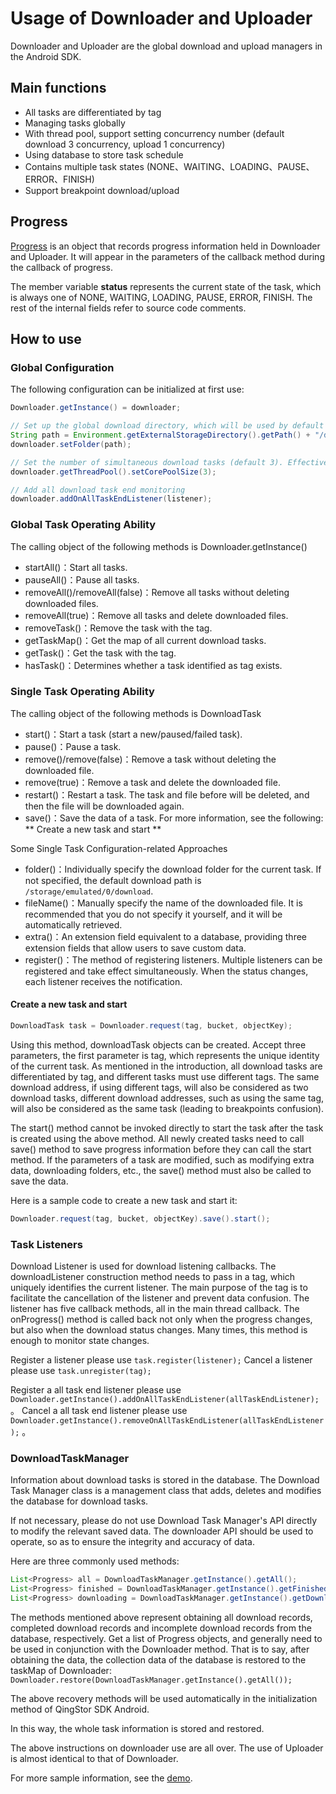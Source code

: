 # Usage of Downloader and Uploader

Downloader and Uploader are the global download and upload managers in the Android SDK.

## Main functions

- All tasks are differentiated by tag
- Managing tasks globally
- With thread pool, support setting concurrency number (default download 3 concurrency, upload 1 concurrency)
- Using database to store task schedule
- Contains multiple task states (NONE、WAITING、LOADING、PAUSE、ERROR、FINISH)
- Support breakpoint download/upload

## Progress

[Progress](../qingstor-sdk-android/src/main/java/com/chengww/qingstor_sdk_android/db/Progress.java) is an object that records progress information held in Downloader and Uploader.
It will appear in the parameters of the callback method during the callback of progress.

The member variable **status** represents the current state of the task, which is always one of NONE, WAITING, LOADING, PAUSE, ERROR, FINISH. The rest of the internal fields refer to source code comments.

## How to use

### Global Configuration

The following configuration can be initialized at first use:

```Java
Downloader.getInstance() = downloader;

// Set up the global download directory, which will be used by default for each task if the directory is not set in the future. If not, the default is the download directory.
String path = Environment.getExternalStorageDirectory().getPath() + "/download/";
downloader.setFolder(path);

// Set the number of simultaneous download tasks (default 3). Effective only on the first call
downloader.getThreadPool().setCorePoolSize(3);

// Add all download task end monitoring
downloader.addOnAllTaskEndListener(listener);

```

### Global Task Operating Ability

The calling object of the following methods is Downloader.getInstance()

- startAll()：Start all tasks.
- pauseAll()：Pause all tasks.
- removeAll()/removeAll(false)：Remove all tasks without deleting downloaded files.
- removeAll(true)：Remove all tasks and delete downloaded files.
- removeTask()：Remove the task with the tag.
- getTaskMap()：Get the map of all current download tasks.
- getTask()：Get the task with the tag.
- hasTask()：Determines whether a task identified as tag exists.

### Single Task Operating Ability

The calling object of the following methods is DownloadTask

- start()：Start a task (start a new/paused/failed task).
- pause()：Pause a task.
- remove()/remove(false)：Remove a task without deleting the downloaded file.
- remove(true)：Remove a task and delete the downloaded file.
- restart()：Restart a task. The task and file before will be deleted, and then the file will be downloaded again.
- save()：Save the data of a task. For more information, see the following: ** Create a new task and start **

Some Single Task Configuration-related Approaches

- folder()：Individually specify the download folder for the current task. If not specified, the default download path is ` /storage/emulated/0/download `.
- fileName()：Manually specify the name of the downloaded file. It is recommended that you do not specify it yourself, and it will be automatically retrieved.
- extra()：An extension field equivalent to a database, providing three extension fields that allow users to save custom data.
- register()：The method of registering listeners. Multiple listeners can be registered and take effect simultaneously. When the status changes, each listener receives the notification.

#### Create a new task and start

```Java
DownloadTask task = Downloader.request(tag, bucket, objectKey);
```

Using this method, downloadTask objects can be created. Accept three parameters, the first parameter is tag, which represents the unique identity of the current task.
As mentioned in the introduction, all download tasks are differentiated by tag, and different tasks must use different tags.
The same download address, if using different tags, will also be considered as two download tasks, different download addresses, such as using the same tag, will also be considered as the same task (leading to breakpoints confusion).

The start() method cannot be invoked directly to start the task after the task is created using the above method.
All newly created tasks need to call save() method to save progress information before they can call the start method.
If the parameters of a task are modified, such as modifying extra data, downloading folders, etc., the save() method must also be called to save the data.

Here is a sample code to create a new task and start it:

```Java
Downloader.request(tag, bucket, objectKey).save().start();
```

### Task Listeners

Download Listener is used for download listening callbacks.
The downloadListener construction method needs to pass in a tag, which uniquely identifies the current listener.
The main purpose of the tag is to facilitate the cancellation of the listener and prevent data confusion.
The listener has five callback methods, all in the main thread callback.
The onProgress() method is called back not only when the progress changes, but also when the download status changes. Many times, this method is enough to monitor state changes.

Register a listener please use `task.register(listener);`
Cancel a listener please use `task.unregister(tag);`

Register a all task end listener please use `Downloader.getInstance().addOnAllTaskEndListener(allTaskEndListener);` 。
Cancel a all task end listener please use `Downloader.getInstance().removeOnAllTaskEndListener(allTaskEndListener);` 。

### DownloadTaskManager

Information about download tasks is stored in the database.
The Download Task Manager class is a management class that adds, deletes and modifies the database for download tasks.

If not necessary, please do not use Download Task Manager's API directly to modify the relevant saved data.
The downloader API should be used to operate, so as to ensure the integrity and accuracy of data.

Here are three commonly used methods:

```Java
List<Progress> all = DownloadTaskManager.getInstance().getAll();
List<Progress> finished = DownloadTaskManager.getInstance().getFinished();
List<Progress> downloading = DownloadTaskManager.getInstance().getDownloading();
```

The methods mentioned above represent obtaining all download records, completed download records and incomplete download records from the database, respectively.
Get a list of Progress objects, and generally need to be used in conjunction with the Downloader method.
That is to say, after obtaining the data, the collection data of the database is restored to the taskMap of Downloader:
`Downloader.restore(DownloadTaskManager.getInstance().getAll());`



The above recovery methods will be used automatically in the initialization method of QingStor SDK Android.

In this way, the whole task information is stored and restored.



The above instructions on downloader use are all over.
The use of Uploader is almost identical to that of Downloader.

For more sample information, see the [demo](../demo/README.md).
